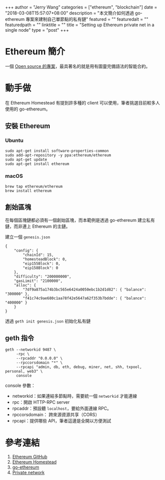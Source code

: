 +++
author = "Jerry Wang"
categories = ["ethereum", "blockchain"]
date = "2018-03-08T15:57:07+08:00"
description = "本文簡介如何透過 go-ethereum 專案來建制自己單節點的私有鏈"
featured = ""
featuredalt = ""
featuredpath = ""
linktitle = ""
title = "Setting up Ethereum private net in a single node"
type = "post"
+++

# Ethereum 簡介

一個 [Open source 的專案](https://github.com/ethereum/)，最具著名的就是用有圖靈完備語法的智能合約。

# 動手做

在 Ethereum Homestead 有提到許多種的 client 可以使用，筆者挑選目前較多人使用的 go-ethereum。

## 安裝 Ethereum

### Ubuntu

```=bash
sudo apt-get install software-properties-common
sudo add-apt-repository -y ppa:ethereum/ethereum
sudo apt-get update
sudo apt-get install ethereum
```

### macOS

```=bash
brew tap ethereum/ethereum
brew install ethereum
```

## 創始區塊

在每個區塊鏈都必須有一個創始區塊，而本範例是透過 go-ethereum 建立私有鏈，而非連上 Ethereum 的主鏈。

建立一個 `genesis.json`

```=json
{
    "config": {
        "chainId": 15,
        "homesteadBlock": 0,
        "eip155Block": 0,
        "eip158Block": 0
    },
    "difficulty": "200000000",
    "gasLimit": "2100000",
    "alloc": {
        "7df9a875a174b3bc565e6424a0050ebc1b2d1d82": { "balance": "300000" },
        "f41c74c9ae680c1aa78f42e5647a62f353b7bdde": { "balance": "400000" }
    }
}
```

透過 `geth init genesis.json` 初始化私有鏈


## geth 指令

```=bash
geth --networkid 9487 \
     -rpc \
     --rpcaddr "0.0.0.0" \
     --rpccorsdomain "*" \
     --rpcapi "admin, db, eth, debug, miner, net, shh, txpool, personal, web3" \
     console
```

console 參數：

* networkid：如果連結多節點時，需要統一個 `networkid` 才能連線
* rpc：開啟 HTTP-RPC server
* rpcaddr：預設聽 `localhost`，要給外面連線 RPC。
* rpccorsdomain： 跨來源資源共享（CORS）
* rpcapi：提供哪些 API，筆者這邊是全開以方便測試


# 參考連結

1. [Ethereum GitHub](https://github.com/ethereum/)
2. [Ethereum Homestead](http://www.ethdocs.org/en/latest/index.html)
3. [go-ethereum](https://github.com/ethereum/go-ethereum/)
4. [Private network](https://github.com/ethereum/go-ethereum/wiki/Private-network)